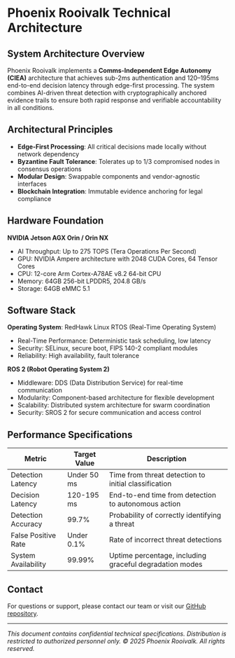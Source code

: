 # Phoenix Rooivalk Technical Architecture

## System Architecture Overview

Phoenix Rooivalk implements a **Comms-Independent Edge Autonomy (CIEA)**
architecture that achieves sub-2ms authentication and 120–195ms end-to-end
decision latency through edge-first processing. The system combines AI-driven
threat detection with cryptographically anchored evidence trails to ensure both
rapid response and verifiable accountability in all conditions.

## Architectural Principles

- **Edge-First Processing**: All critical decisions made locally without network
  dependency
- **Byzantine Fault Tolerance**: Tolerates up to 1/3 compromised nodes in
  consensus operations
- **Modular Design**: Swappable components and vendor-agnostic interfaces
- **Blockchain Integration**: Immutable evidence anchoring for legal compliance

## Hardware Foundation

**NVIDIA Jetson AGX Orin / Orin NX**

- AI Throughput: Up to 275 TOPS (Tera Operations Per Second)
- GPU: NVIDIA Ampere architecture with 2048 CUDA Cores, 64 Tensor Cores
- CPU: 12-core Arm Cortex-A78AE v8.2 64-bit CPU
- Memory: 64GB 256-bit LPDDR5, 204.8 GB/s
- Storage: 64GB eMMC 5.1

## Software Stack

**Operating System**: RedHawk Linux RTOS (Real-Time Operating System)

- Real-Time Performance: Deterministic task scheduling, low latency
- Security: SELinux, secure boot, FIPS 140-2 compliant modules
- Reliability: High availability, fault tolerance

**ROS 2 (Robot Operating System 2)**

- Middleware: DDS (Data Distribution Service) for real-time communication
- Modularity: Component-based architecture for flexible development
- Scalability: Distributed system architecture for swarm coordination
- Security: SROS 2 for secure communication and access control

## Performance Specifications

| Metric              | Target Value | Description                                             |
| ------------------- | ------------ | ------------------------------------------------------- |
| Detection Latency   | Under 50 ms  | Time from threat detection to initial classification    |
| Decision Latency    | 120-195 ms   | End-to-end time from detection to autonomous action     |
| Detection Accuracy  | 99.7%        | Probability of correctly identifying a threat           |
| False Positive Rate | Under 0.1%   | Rate of incorrect threat detections                     |
| System Availability | 99.99%       | Uptime percentage, including graceful degradation modes |

## Contact

For questions or support, please contact our team or visit our
[GitHub repository](https://github.com/JustAGhosT/PhoenixRooivalk).

---

_This document contains confidential technical specifications. Distribution is
restricted to authorized personnel only. © 2025 Phoenix Rooivalk. All rights
reserved._
